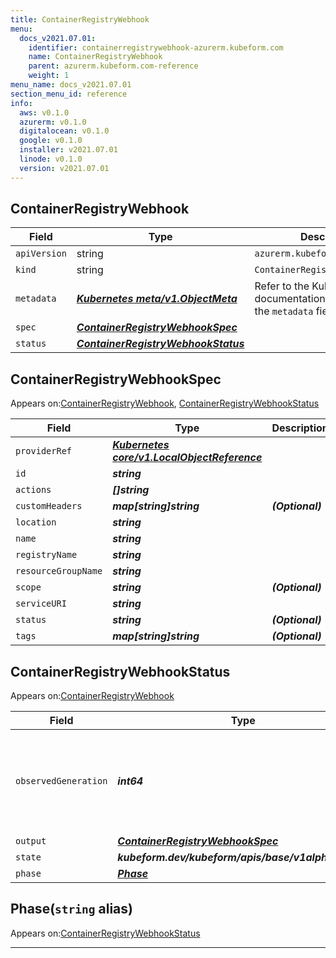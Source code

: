 ```yaml
---
title: ContainerRegistryWebhook
menu:
  docs_v2021.07.01:
    identifier: containerregistrywebhook-azurerm.kubeform.com
    name: ContainerRegistryWebhook
    parent: azurerm.kubeform.com-reference
    weight: 1
menu_name: docs_v2021.07.01
section_menu_id: reference
info:
  aws: v0.1.0
  azurerm: v0.1.0
  digitalocean: v0.1.0
  google: v0.1.0
  installer: v2021.07.01
  linode: v0.1.0
  version: v2021.07.01
---
```


## ContainerRegistryWebhook
| Field | Type | Description |
| ------ | ----- | ----------- |
| `apiVersion` | string | `azurerm.kubeform.com/v1alpha1` |
|    `kind` | string | `ContainerRegistryWebhook` |
| `metadata` | ***[Kubernetes meta/v1.ObjectMeta](https://v1-18.docs.kubernetes.io/docs/reference/generated/kubernetes-api/v1.18/#objectmeta-v1-meta)***|Refer to the Kubernetes API documentation for the fields of the `metadata` field.|
| `spec` | ***[ContainerRegistryWebhookSpec](#containerregistrywebhookspec)***||
| `status` | ***[ContainerRegistryWebhookStatus](#containerregistrywebhookstatus)***||
## ContainerRegistryWebhookSpec

Appears on:[ContainerRegistryWebhook](#containerregistrywebhook), [ContainerRegistryWebhookStatus](#containerregistrywebhookstatus)

| Field | Type | Description |
| ------ | ----- | ----------- |
| `providerRef` | ***[Kubernetes core/v1.LocalObjectReference](https://v1-18.docs.kubernetes.io/docs/reference/generated/kubernetes-api/v1.18/#localobjectreference-v1-core)***||
| `id` | ***string***||
| `actions` | ***[]string***||
| `customHeaders` | ***map[string]string***| ***(Optional)*** |
| `location` | ***string***||
| `name` | ***string***||
| `registryName` | ***string***||
| `resourceGroupName` | ***string***||
| `scope` | ***string***| ***(Optional)*** |
| `serviceURI` | ***string***||
| `status` | ***string***| ***(Optional)*** |
| `tags` | ***map[string]string***| ***(Optional)*** |
## ContainerRegistryWebhookStatus

Appears on:[ContainerRegistryWebhook](#containerregistrywebhook)

| Field | Type | Description |
| ------ | ----- | ----------- |
| `observedGeneration` | ***int64***| ***(Optional)*** Resource generation, which is updated on mutation by the API Server.|
| `output` | ***[ContainerRegistryWebhookSpec](#containerregistrywebhookspec)***| ***(Optional)*** |
| `state` | ***kubeform.dev/kubeform/apis/base/v1alpha1.State***| ***(Optional)*** |
| `phase` | ***[Phase](#phase)***| ***(Optional)*** |
## Phase(`string` alias)

Appears on:[ContainerRegistryWebhookStatus](#containerregistrywebhookstatus)

---
